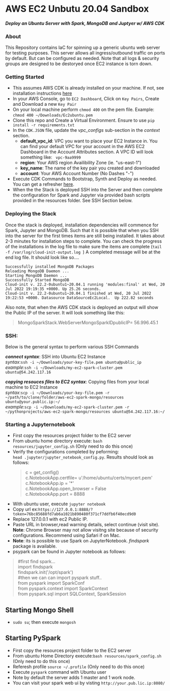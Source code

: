 # AWS EC2 Unbutu 20.04 Sandbox
#### _Deploy an Ubuntu Server with Spark, MongoDB and Juptyer w/ AWS CDK_

### About
This Repository contains IaC for spinning up a generic ubuntu web server for testing purposes. This server allows all ingress/outbound traffic on ports by default. But can be configured as needed.
Note that all logs & security groups are designed to be destoryed once EC2 instance is torn down.

### Getting Started 
- This assumes AWS CDK is already installed on your machine. If not, see installation instructions [here](https://docs.aws.amazon.com/cdk/v2/guide/getting_started.html)
- In your AWS Console, go to `EC2 Dashboard`, Click on `Key Pairs`, Create and Download a new `Key Pair`
- On your local machine perform `chmod 400` on the pem file. Example: `chmod 400 ~/Downloads/Ec2ubuntu.pem`
- Clone this repo and Create  a Virtual Environment. Ensure to use `pip install -r requirements.txt`
- In the `CDK.JSON` file, update the *vpc_configs* sub-section in the  *context* section.
  - **default_vpc_id**: VPC you want to place your EC2 Instance in. You can find your default VPC for your account in the AWS EC2 Dashboard in the Account Attributes section. A VPC ID will look something like: ` vpc-9aa9999`
  - **region**: Your AWS region Availibility Zone (ie. "us-east-1")
  - **key_name**: The name of the key pair you created and downloaded
  - **account**: Your AWS Account Number (No Dashes "-")
- Execute CDK Commands to Bootstrap, Synth and Deploy as needed. You can get a refresher [here](https://docs.aws.amazon.com/cdk/v2/guide/hello_world.html).
- When the the Stack is deployed SSH into the Server and then complete the configuration for Spark and Jupyter via provided bash scripts provided in the resources folder. See SSH Section below.

### Deploying the Stack
Once the stack is deployed, installation dependencies will commence for Spark, Jupyter and MongoDB. Such that it is possible that when you SSH into the server for the first times items are still being installed. It takes about 2-3 minutes for installation steps to complete. You can check the progress of the installations in the log file to make sure the items are complete (`tail -f /var/log/cloud-init-output.log `)
A completed message will be at the end log file. It should look like so....
```
Successfully installed MongoDB Packages
Reloading MongoDB Daemon ...
Starting MongoDB Daemon ...
Successfully Started MongoDB
Cloud-init v. 22.2-0ubuntu1~20.04.1 running 'modules:final' at Wed, 20 Jul 2022 19:19:35 +0000. Up 25.26 seconds.
Cloud-init v. 22.2-0ubuntu1~20.04.1 finished at Wed, 20 Jul 2022 19:22:53 +0000. Datasource DataSourceEc2Local.  Up 222.82 seconds
```
Also note, that when the AWS CDK stack is deployed an output will show the Public IP of the server. It will look something like this:
>MongoSparkStack.WebServerMongoSparkIDpublicIP= 56.996.45.1

### SSH: 
Below is the general syntax to perform various SSH Commands

_**connect syntax**_: SSH into Ubuntu EC2 Instance <br> 
*syntax*:`ssh -i ~/Downloads/your-key-file.pem ubuntu@public_ip`<br>
*example*:`ssh -i ~/Downloads/my-ec2-spark-cluster.pem ubuntu@54.242.117.16`

_**copying resouces files to EC2 syntax**_:  Copying files from your local machine to EC2 Instance <br>
*syntax*:`scp -i ~/Downloads/your-key-file.pem -r ~/path/to/clone/folder/aws-ec2-spark-mongo/resources ubuntu@your.public.ip:~/ ` <br>
*example*:`scp -i ~/Downloads/my-ec2-spark-cluster.pem -r ~/pythonprojects/aws-ec2-spark-mongo/resources ubuntu@54.242.117.16:~/ `


### Starting a Jupyternotebook
- First copy the resources project folder to the EC2 server
- From ubuntu home directory execute: `bash resources/jupyter_config.sh` (Only need to do this once)
- Verify the configurations completed by peforming: <br>
`head .jupyter/jupyter_notebook_config.py`. Results should look as follows:
  >c = get_config() <br>
  c.NotebookApp.certfile= u'/home/ubuntu/certs/mycert.pem'<br>
  c.NotebookApp.ip = '*'<br>
  c.NotebookApp.open_browser = False<br>
  c.NotebookApp.port = 8888
- With ubuntu user, execute `jupyter notebook`
- Copy url ex:`https://127.0.0.1:8888/?token=76bc85688fd7ab6a1021b890480f371cf7ddfb6f40ecd9d0`
- Replace 127.0.0.1 with ec2 Public IP. 
- Paste URL in browser,read warning details, select continue (visit site). **Note**: Chrome Browser may not allow visitng site because of security configurations. Recommend using Safari if on Mac. 
- **Note**: its is possible to use Spark on JupyterNotebook. _findspark_ package is available.
- psypark can be found in Jupyter notebook as follows:
>#first find spark...<br>
import findspark<br>
findspark.init('/opt/spark')<br>
#then we can can import pyspark stuff..<br>
from pyspark import SparkConf<br>
from pyspark.context import SparkContext<br>
from pyspark.sql import SQLContext, SparkSession<br> 

## Starting Mongo Shell
- `sudo su`; then execute `mongosh`

## Starting PySpark
- First copy the resources project folder to the EC2 server
- From ubuntu Home Directory execute:`bash resources/spark_config.sh` (Only need to do this once)
- Referesh profile `source ~/.profile` (Only need to do this once)
- Execute `pyspark` command with Ubuntu user
- Note by default the server adds 1 master and 1 work node.
- You can visit your spark web ui by visting `http://your.pub.lic.ip:8080/`
